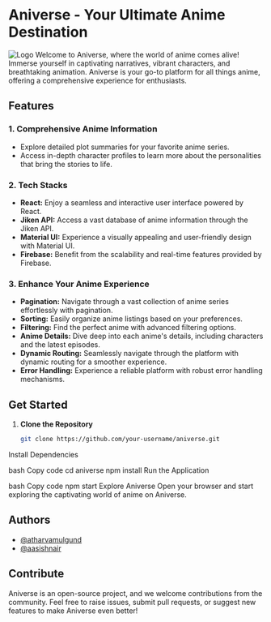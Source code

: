 # Aniverse - Your Ultimate Anime Destination
![Logo]([https://dev-to-uploads.s3.amazonaws.com/uploads/articles/th5xamgrr6se0x5ro4g6.png](https://github.com/atharvamulgund/aniverse/blob/main/localhost_5173_.png))
Welcome to Aniverse, where the world of anime comes alive! Immerse yourself in captivating narratives, vibrant characters, and breathtaking animation. Aniverse is your go-to platform for all things anime, offering a comprehensive experience for enthusiasts.

## Features

### 1. Comprehensive Anime Information
   - Explore detailed plot summaries for your favorite anime series.
   - Access in-depth character profiles to learn more about the personalities that bring the stories to life.

### 2. Tech Stacks
   - **React:** Enjoy a seamless and interactive user interface powered by React.
   - **Jiken API:** Access a vast database of anime information through the Jiken API.
   - **Material UI:** Experience a visually appealing and user-friendly design with Material UI.
   - **Firebase:** Benefit from the scalability and real-time features provided by Firebase.

### 3. Enhance Your Anime Experience
   - **Pagination:** Navigate through a vast collection of anime series effortlessly with pagination.
   - **Sorting:** Easily organize anime listings based on your preferences.
   - **Filtering:** Find the perfect anime with advanced filtering options.
   - **Anime Details:** Dive deep into each anime's details, including characters and the latest episodes.
   - **Dynamic Routing:** Seamlessly navigate through the platform with dynamic routing for a smoother experience.
   - **Error Handling:** Experience a reliable platform with robust error handling mechanisms.

## Get Started

1. **Clone the Repository**
   ```bash
   git clone https://github.com/your-username/aniverse.git
Install Dependencies

bash
Copy code
cd aniverse
npm install
Run the Application

bash
Copy code
npm start
Explore Aniverse
Open your browser and start exploring the captivating world of anime on Aniverse.

## Authors
  - [@atharvamulgund](https://www.github.com/atharvamulgund)
  - [@aasishnair](https://github.com/AashishNair01)

## Contribute

Aniverse is an open-source project, and we welcome contributions from the community. Feel free to raise issues, submit pull requests, or suggest new features to make Aniverse even better!

